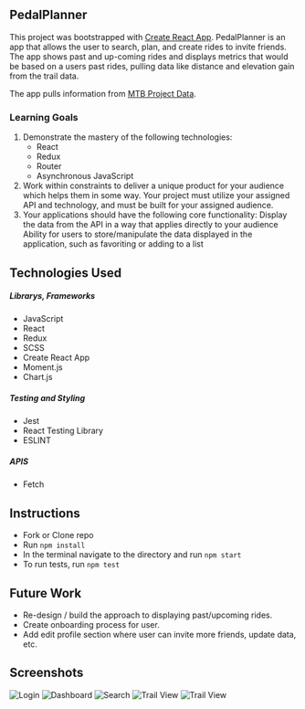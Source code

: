 ## PedalPlanner
This project was bootstrapped with [Create React App](https://github.com/facebook/create-react-app).
PedalPlanner is an app that allows the user to search, plan, and create rides to invite friends. The app shows past and up-coming rides and displays metrics that would be based on a users past rides, pulling data like distance and elevation gain from the trail data.  

The app pulls information from [MTB Project Data](https://www.mtbproject.com/data).

### Learning Goals
1. Demonstrate the mastery of the following technologies:
    - React
    - Redux
    - Router
    - Asynchronous JavaScript
2. Work within constraints to deliver a unique product for your audience which helps them in some way. Your project must utilize your assigned API and technology, and must be built for your assigned audience.
3. Your applications should have the following core functionality:
Display the data from the API in a way that applies directly to your audience
Ability for users to store/manipulate the data displayed in the application, such as favoriting or adding to a list

## Technologies Used

##### Librarys, Frameworks
- JavaScript
- React
- Redux
- SCSS
- Create React App
- Moment.js
- Chart.js

##### Testing and Styling
- Jest
- React Testing Library
- ESLINT

##### APIS
- Fetch

## Instructions
- Fork or Clone repo
- Run `npm install`
- In the terminal navigate to the directory and run `npm start`
- To run tests, run `npm test`

## Future Work
- Re-design / build the approach to displaying past/upcoming rides.
- Create onboarding process for user.
- Add edit profile section where user can invite more friends, update data, etc.
## Screenshots
![Login](https://user-images.githubusercontent.com/15935329/79811459-237a2680-8333-11ea-992a-348f1e4a06e2.png)
![Dashboard](https://user-images.githubusercontent.com/15935329/79811475-2bd26180-8333-11ea-8b8e-5f61f34ccf81.png)
![Search](https://user-images.githubusercontent.com/15935329/79811476-2c6af800-8333-11ea-8bb2-62a2e303c6bf.png)
![Trail View](https://user-images.githubusercontent.com/15935329/79811477-2d038e80-8333-11ea-8be0-7327ec2c10bf.png)
![Trail View](https://user-images.githubusercontent.com/15935329/79811478-2e34bb80-8333-11ea-9db5-2c7709c321d7.png)
